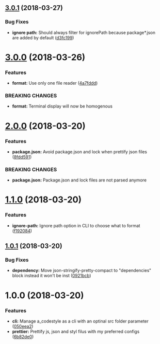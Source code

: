 <a name="3.0.1"></a>
## [3.0.1](https://github.com/Alexgalinier/a_codestyle/compare/v3.0.0...v3.0.1) (2018-03-27)


### Bug Fixes

* **ignore path:** Should always filter for ignorePath because package*.json are added by default ([d3fc199](https://github.com/Alexgalinier/a_codestyle/commit/d3fc199))

<a name="3.0.0"></a>
# [3.0.0](https://github.com/Alexgalinier/a_codestyle/compare/v2.0.0...v3.0.0) (2018-03-26)


### Features

* **format:** Use only one file reader ([4a7fddd](https://github.com/Alexgalinier/a_codestyle/commit/4a7fddd))


### BREAKING CHANGES

* **format:** Terminal display will now be homogenous

<a name="2.0.0"></a>
# [2.0.0](https://github.com/Alexgalinier/a_codestyle/compare/v1.1.0...v2.0.0) (2018-03-20)


### Features

* **package.json:** Avoid package.json and lock when prettify json files ([8fdd591](https://github.com/Alexgalinier/a_codestyle/commit/8fdd591))


### BREAKING CHANGES

* **package.json:** Package.json and lock files are not parsed anymore

<a name="1.1.0"></a>
# [1.1.0](https://github.com/Alexgalinier/a_codestyle/compare/v1.0.1...v1.1.0) (2018-03-20)


### Features

* **ignore-path:** Ignore path option in CLI to choose what to format ([f192084](https://github.com/Alexgalinier/a_codestyle/commit/f192084))

<a name="1.0.1"></a>
## [1.0.1](https://github.com/Alexgalinier/a_codestyle/compare/v1.0.0...v1.0.1) (2018-03-20)


### Bug Fixes

* **dependency:** Move json-stringify-pretty-compact to "dependencies" block instead it won't be inst ([0921bcb](https://github.com/Alexgalinier/a_codestyle/commit/0921bcb))

<a name="1.0.0"></a>
# 1.0.0 (2018-03-20)


### Features

* **cli:** Manage a_codestyle as a cli with an optinal src folder parameter ([050eea2](https://github.com/Alexgalinier/a_codestyle/commit/050eea2))
* **prettier:** Prettify js, json and styl filus with my preferred configs ([6b82de0](https://github.com/Alexgalinier/a_codestyle/commit/6b82de0))
